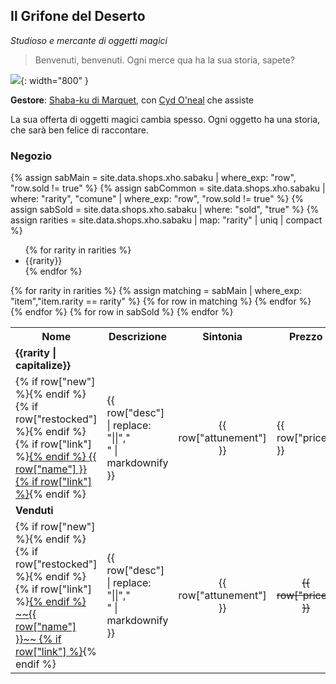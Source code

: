 <link rel="stylesheet" href="{{ '/assets/css/sabaku.css' | relative_url }}">
<script src="/assets/js/sabaku.js"></script>

## Il Grifone del Deserto

_Studioso e mercante di oggetti magici_

> Benvenuti, benvenuti. Ogni merce qua ha la sua storia, sapete?

![](../assets/img/Grifone-deserto-logo.webp){: width="800" }

**Gestore**: [Shaba-ku di Marquet](/xho/npc/merchant#shaba-ku-di-marquet), con [Cyd O'neal](/xho/npc/merchant#cyd-oneal) che assiste

La sua offerta di oggetti magici cambia spesso. Ogni oggetto ha una storia, che sarà ben felice di raccontare.

### Negozio

{% 
    assign sabMain = site.data.shops.xho.sabaku 
    | where_exp: "row", "row.sold != true" 
%}
{% 
    assign sabCommon = site.data.shops.xho.sabaku 
    | where: "rarity", "comune" 
    | where_exp: "row", "row.sold != true" 
%}
{% 
    assign sabSold = site.data.shops.xho.sabaku 
    | where: "sold", "true"
%}
{%
    assign rarities = site.data.shops.xho.sabaku
    | map: "rarity"
    | uniq | compact
%}

<ul>
{% for rarity in rarities %}
<li>{{rarity}}</li>
{% endfor %}
</ul>
<table class="sab">
    <tr>
        <th>Nome</th>
        <th class="sab-itemdesc-header">Descrizione</th>
        <th style="text-align: center">Sintonia</th>
        <th class="col-price">Prezzo</th>
        <!-- <th>Rarità</th> -->
    </tr>
    {% for rarity in rarities %}
        {% assign matching = sabMain | where_exp: "item","item.rarity == rarity" %}
        <tr class="tablesep">
            <td><strong>{{rarity | capitalize}}</strong></td>
            <td class="sab-itemdesc-header"></td><td></td><td></td><td></td>
        </tr>
        {% for row in matching %}
            <tr class="sab-item sab-hidden">
                <td>
                    {% if row["new"] %}<span class="new"></span>{% endif %}
                    {% if row["restocked"] %}<span class="restocked"></span>{% endif %}
                    {% if row["link"] %}<a href="{{ row['link'] }}">{% endif %}
                    <span markdown="1">{{ row["name"] }}</span>
                    {% if row["link"] %}</a>{% endif %}
                </td>
                <td class="sab-itemdesc"><div>{{ row["desc"] | replace: "||","<br>" | markdownify }}</div></td>
                <td style="text-align:center">{{ row["attunement"] }}</td>
                <td class="col-price">{{ row["price"] }}</td>
                <!-- <td style="text-align:center">{{ row["rarity"] }}</td> -->
            </tr>
        {% endfor %}
    {% endfor %}
    <tr class="tablesep collapsible coll-blank">
        <td><strong>Venduti</strong></td>
        <td class="sab-itemdesc-header"></td><td></td><td></td><td></td>
    </tr>
    {% for row in sabSold %}
        <tr class="collapsible-content hidden sab-item sab-hidden">
            <td>
            {% if row["new"] %}<span class="new"></span>{% endif %}
            {% if row["restocked"] %}<span class="restocked"></span>{% endif %}
            {% if row["link"] %}<a href="{{ row['link'] }}">{% endif %}
            <span markdown="1">~~{{ row["name"] }}~~</span>
            {% if row["link"] %}</a>{% endif %}
            </td>
            <td class="sab-itemdesc"><div>{{ row["desc"] | replace: "||","<br>" | markdownify }}</div></td>
            <td style="text-align:center">{{ row["attunement"] }}</td>
            <td style="text-align:center"><del>{{ row["price"] }}</del></td>
            <!-- <td style="text-align:center">{{ row["rarity"] }}</td> -->
        </tr>
    {% endfor %}

</table>